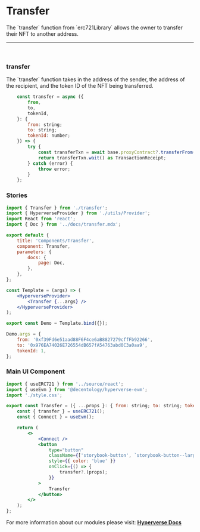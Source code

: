 # Transfer

<p> The `transfer` function from `erc721Library` allows the owner to transfer their NFT to another address. </p>

---

<br>

### transfer

<p> The `transfer` function takes in the address of the sender, the address of the recipient, and the token ID of the NFT being transferred. </p>

```jsx
	const transfer = async ({
		from,
		to,
		tokenId,
	}: {
		from: string;
		to: string;
		tokenId: number;
	}) => {
		try {
			const transferTxn = await base.proxyContract?.transferFrom(from, to, tokenId);
			return transferTxn.wait() as TransactionReceipt;
		} catch (error) {
			throw error;
		}
	};
```

### Stories

```jsx
import { Transfer } from './transfer';
import { HyperverseProvider } from './utils/Provider';
import React from 'react';
import { Doc } from '../docs/transfer.mdx';

export default {
	title: 'Components/Transfer',
	component: Transfer,
	parameters: {
		docs: {
			page: Doc,
		},
	},
};

const Template = (args) => (
	<HyperverseProvider>
		<Transfer {...args} />
	</HyperverseProvider>
);

export const Demo = Template.bind({});

Demo.args = {
	from: '0xf39Fd6e51aad88F6F4ce6aB8827279cffFb92266',
	to: '0x976EA74026E726554dB657fA54763abd0C3a0aa9',
	tokenId: 1,
};
```

### Main UI Component

```jsx
import { useERC721 } from '../source/react';
import { useEvm } from '@decentology/hyperverse-evm';
import './style.css';

export const Transfer = ({ ...props }: { from: string; to: string; tokenId: number }) => {
	const { transfer } = useERC721();
	const { Connect } = useEvm();

	return (
		<>
			<Connect />
			<button
				type="button"
				className={['storybook-button', `storybook-button--large`].join(' ')}
				style={{ color: 'blue' }}
				onClick={() => {
					transfer?.(props);
				}}
			>
				Transfer
			</button>
		</>
	);
};
```

For more information about our modules please visit: [**Hyperverse Docs**](docs.hyperverse.dev)

